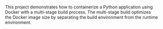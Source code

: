 This project demonstrates how to containerize a Python application using Docker with a multi-stage build process. The multi-stage build optimizes the Docker image size by separating the build environment from the runtime environment.